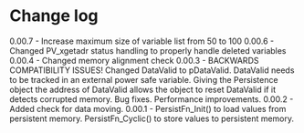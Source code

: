 # Change log

0.00.7 -	Increase maximum size of variable list from 50 to 100
0.00.6 -	Changed PV_xgetadr status handling to properly handle deleted variables
0.00.4 -	Changed memory alignment check
0.00.3 - 	BACKWARDS COMPATIBILITY ISSUES!
			Changed DataValid to pDataValid. DataValid needs to be tracked 
			in an external power safe variable. Giving the Persistence object
			the address of DataValid allows the object to reset DataValid if it
			detects corrupted memory.
			Bug fixes. 
			Performance improvements.
0.00.2 - 	Added check for data moving.
0.00.1 - 	PersistFn_Init() to load values from persistent memory.
			PersistFn_Cyclic() to store values to persistent memory.
